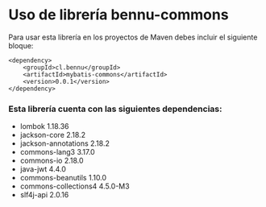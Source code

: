 # Uso de librería bennu-commons

Para usar esta librería en los proyectos de Maven debes incluir el siguiente bloque:

```
<dependency>
    <groupId>cl.bennu</groupId>
    <artifactId>mybatis-commons</artifactId>
    <version>0.0.1</version>
</dependency>
```

### Esta librería cuenta con las siguientes dependencias:

- lombok 1.18.36
- jackson-core 2.18.2
- jackson-annotations 2.18.2
- commons-lang3 3.17.0
- commons-io 2.18.0
- java-jwt 4.4.0
- commons-beanutils 1.10.0
- commons-collections4 4.5.0-M3
- slf4j-api 2.0.16